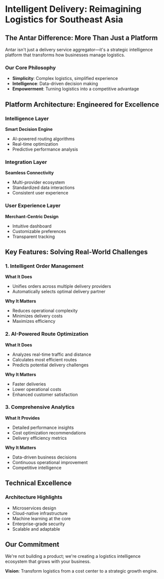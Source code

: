 # Intelligent Delivery: Reimagining Logistics for Southeast Asia

## The Antar Difference: More Than Just a Platform

Antar isn't just a delivery service aggregator—it's a strategic intelligence platform that transforms how businesses manage logistics.

### Our Core Philosophy
- **Simplicity**: Complex logistics, simplified experience
- **Intelligence**: Data-driven decision making
- **Empowerment**: Turning logistics into a competitive advantage

## Platform Architecture: Engineered for Excellence

### Intelligence Layer
 **Smart Decision Engine**
- AI-powered routing algorithms
- Real-time optimization
- Predictive performance analysis

### Integration Layer
 **Seamless Connectivity**
- Multi-provider ecosystem
- Standardized data interactions
- Consistent user experience

### User Experience Layer
 **Merchant-Centric Design**
- Intuitive dashboard
- Customizable preferences
- Transparent tracking

## Key Features: Solving Real-World Challenges

### 1. Intelligent Order Management
**What It Does**
- Unifies orders across multiple delivery providers
- Automatically selects optimal delivery partner

**Why It Matters**
- Reduces operational complexity
- Minimizes delivery costs
- Maximizes efficiency

### 2. AI-Powered Route Optimization
**What It Does**
- Analyzes real-time traffic and distance
- Calculates most efficient routes
- Predicts potential delivery challenges

**Why It Matters**
- Faster deliveries
- Lower operational costs
- Enhanced customer satisfaction

### 3. Comprehensive Analytics
**What It Provides**
- Detailed performance insights
- Cost optimization recommendations
- Delivery efficiency metrics

**Why It Matters**
- Data-driven business decisions
- Continuous operational improvement
- Competitive intelligence

## Technical Excellence

### Architecture Highlights
- Microservices design
- Cloud-native infrastructure
- Machine learning at the core
- Enterprise-grade security
- Scalable and adaptable

## Our Commitment
We're not building a product; we're creating a logistics intelligence ecosystem that grows with your business.

**Vision**: Transform logistics from a cost center to a strategic growth engine.
